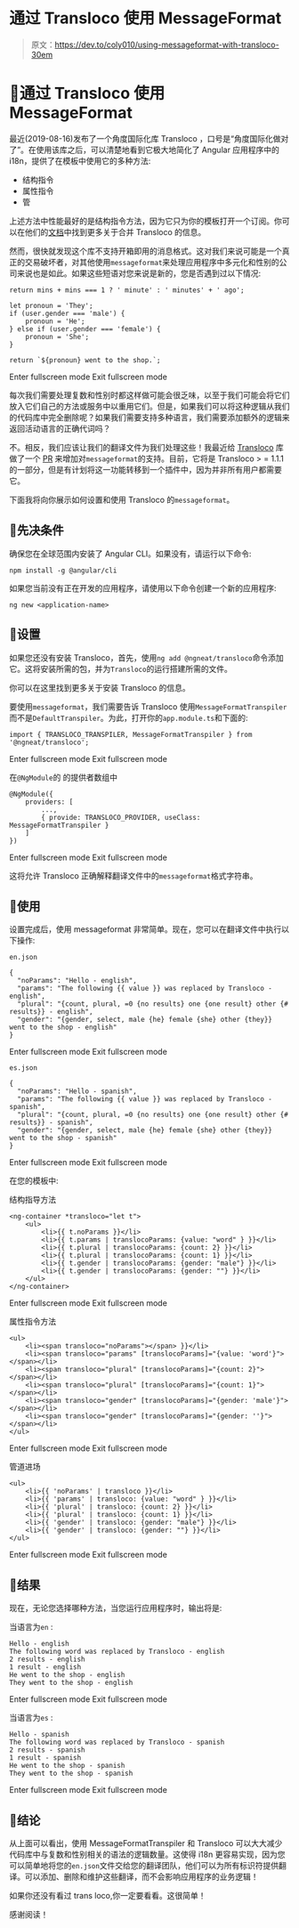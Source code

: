 # 通过 Transloco 使用 MessageFormat

> 原文：<https://dev.to/coly010/using-messageformat-with-transloco-30em>

# 🎸通过 Transloco 使用 MessageFormat

最近(2019-08-16)发布了一个角度国际化库 Transloco ，口号是“角度国际化做对了”。在使用该库之后，可以清楚地看到它极大地简化了 Angular 应用程序中的 i18n，提供了在模板中使用它的多种方法:

*   结构指令
*   属性指令
*   管

上述方法中性能最好的是结构指令方法，因为它只为你的模板打开一个订阅。你可以在他们的[文档](https://github.com/ngneat/transloco/blob/master/README.md)中找到更多关于合并 Transloco 的信息。

然而，很快就发现这个库不支持开箱即用的消息格式。这对我们来说可能是一个真正的交易破坏者，对其他使用`messageformat`来处理应用程序中多元化和性别的公司来说也是如此。如果这些短语对您来说是新的，您是否遇到过以下情况:

```
return mins + mins === 1 ? ' minute' : ' minutes' + ' ago';

let pronoun = 'They';
if (user.gender === 'male') {
    pronoun = 'He';
} else if (user.gender === 'female') {
    pronoun = 'She';
}

return `${pronoun} went to the shop.`; 
```

Enter fullscreen mode Exit fullscreen mode

每次我们需要处理复数和性别时都这样做可能会很乏味，以至于我们可能会将它们放入它们自己的方法或服务中以重用它们。但是，如果我们可以将这种逻辑从我们的代码库中完全删除呢？如果我们需要支持多种语言，我们需要添加额外的逻辑来返回活动语言的正确代词吗？

不。相反，我们应该让我们的翻译文件为我们处理这些！我最近给 [Transloco](https://github.com/ngneat/transloco) 库做了一个 [PR](https://github.com/ngneat/transloco/pull/15) 来增加对`messageformat`的支持。目前，它将是 Transloco > = 1.1.1 的一部分，但是有计划将这一功能转移到一个插件中，因为并非所有用户都需要它。

下面我将向你展示如何设置和使用 Transloco 的`messageformat`。

## 🔧先决条件

确保您在全球范围内安装了 Angular CLI。如果没有，请运行以下命令:

`npm install -g @angular/cli`

如果您当前没有正在开发的应用程序，请使用以下命令创建一个新的应用程序:

`ng new <application-name>`

## 🔨设置

如果您还没有安装 Transloco，首先，使用`ng add @ngneat/transloco`命令添加它。这将安装所需的包，并为`Transloco`的运行搭建所需的文件。

你可以在这里找到更多关于安装 Transloco 的信息。

要使用`messageformat`，我们需要告诉 Transloco 使用`MessageFormatTranspiler`而不是`DefaultTranspiler`。为此，打开你的`app.module.ts`和下面的:

```
import { TRANSLOCO_TRANSPILER, MessageFormatTranspiler } from '@ngneat/transloco'; 
```

Enter fullscreen mode Exit fullscreen mode

在`@NgModule`的
的提供者数组中

```
@NgModule({
    providers: [
        ...,
        { provide: TRANSLOCO_PROVIDER, useClass: MessageFormatTranspiler }
    ]
}) 
```

Enter fullscreen mode Exit fullscreen mode

这将允许 Transloco 正确解释翻译文件中的`messageformat`格式字符串。

## 🚀使用

设置完成后，使用 messageformat 非常简单。现在，您可以在翻译文件中执行以下操作:

`en.json`

```
{
  "noParams": "Hello - english",
  "params": "The following {{ value }} was replaced by Transloco - english",
  "plural": "{count, plural, =0 {no results} one {one result} other {# results}} - english",
  "gender": "{gender, select, male {he} female {she} other {they}} went to the shop - english"
} 
```

Enter fullscreen mode Exit fullscreen mode

`es.json`

```
{
  "noParams": "Hello - spanish",
  "params": "The following {{ value }} was replaced by Transloco - spanish",
  "plural": "{count, plural, =0 {no results} one {one result} other {# results}} - spanish",
  "gender": "{gender, select, male {he} female {she} other {they}} went to the shop - spanish"
} 
```

Enter fullscreen mode Exit fullscreen mode

在您的模板中:

结构指导方法

```
<ng-container *transloco="let t">
    <ul>
        <li>{{ t.noParams }}</li>
        <li>{{ t.params | translocoParams: {value: "word" } }}</li>
        <li>{{ t.plural | translocoParams: {count: 2} }}</li>
        <li>{{ t.plural | translocoParams: {count: 1} }}</li>
        <li>{{ t.gender | translocoParams: {gender: "male"} }}</li>
        <li>{{ t.gender | translocoParams: {gender: ""} }}</li>
    </ul>
</ng-container> 
```

Enter fullscreen mode Exit fullscreen mode

属性指令方法

```
<ul>
    <li><span transloco="noParams"></span> }}</li>
    <li><span transloco="params" [translocoParams]="{value: 'word'}"></span></li>
    <li><span transloco="plural" [translocoParams]="{count: 2}"></span></li>
    <li><span transloco="plural" [translocoParams]="{count: 1}"></span></li>
    <li><span transloco="gender" [translocoParams]="{gender: 'male'}"></span></li>
    <li><span transloco="gender" [translocoParams]="{gender: ''}"></span></li>
</ul> 
```

Enter fullscreen mode Exit fullscreen mode

管道进场

```
<ul>
    <li>{{ 'noParams' | transloco }}</li>
    <li>{{ 'params' | transloco: {value: "word" } }}</li>
    <li>{{ 'plural' | transloco: {count: 2} }}</li>
    <li>{{ 'plural' | transloco: {count: 1} }}</li>
    <li>{{ 'gender' | transloco: {gender: "male"} }}</li>
    <li>{{ 'gender' | transloco: {gender: ""} }}</li>
</ul> 
```

Enter fullscreen mode Exit fullscreen mode

## 🎉结果

现在，无论您选择哪种方法，当您运行应用程序时，输出将是:

当语言为`en` :

```
Hello - english
The following word was replaced by Transloco - english
2 results - english
1 result - english
He went to the shop - english
They went to the shop - english 
```

Enter fullscreen mode Exit fullscreen mode

当语言为`es` :

```
Hello - spanish
The following word was replaced by Transloco - spanish
2 results - spanish
1 result - spanish
He went to the shop - spanish
They went to the shop - spanish 
```

Enter fullscreen mode Exit fullscreen mode

## 🍻结论

从上面可以看出，使用 MessageFormatTranspiler 和 Transloco 可以大大减少代码库中与复数和性别相关的语法的逻辑数量。这使得 i18n 更容易实现，因为您可以简单地将您的`en.json`文件交给您的翻译团队，他们可以为所有标识符提供翻译。可以添加、删除和维护这些翻译，而不会影响应用程序的业务逻辑！

如果你还没有看过 trans loco,你一定要看看。这很简单！

感谢阅读！